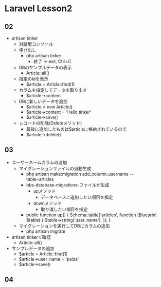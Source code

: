 # Laravel Lesson2
## 02
- artisan tinker
  - 対話型コンソール
  - 呼び出し
    - php artisan tinker
      - 終了 -> exit, Ctrl+C
  - DBのサンプルデータの表示
    - Article::all()
  - 指定のidを表示
    - $article = Article::find(1)
  - カラムを指定してデータを取り出す
    - $article->content
  - DBに新しいデータを追加
    - $article = new Article()
    - $article->content = 'Hello tinker'
    - $article->save()
  - レコードの削除(Deleteメソッド)
    - 最後に追加したものは$articleに格納されているので
    - $article->delete()

## 03
- ユーザーネームカラムの追加
  - マイグレーションファイルの自動生成
    -  php artisan make:migration add_column_username --table=articles
    - bbs-database-migrations-ファイルが生成
      - upメソッド
        - データベースに追加したい項目を指定
      - downメソッド
        - 取り消したい項目を指定
    - public function up()
    {
        Schema::table('articles', function (Blueprint $table) {
            $table->string('user_name');
        });
    }
  - マイグレーションを実行してDBにカラムの追加
    - php artisan migrate
- artisan tinkerで確認
  - Article::all()
- サンプルデータの追加
  - $article = Article::find(1)
  - $article->user_name = 'paiza'
  - $article->save()

## 04
